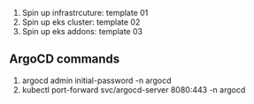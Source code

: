 1. Spin up infrastrcuture: template 01
2. Spin up eks cluster: template 02
3. Spin up eks addons: template 03

## ArgoCD commands

1. argocd admin initial-password -n argocd
2. kubectl port-forward svc/argocd-server 8080:443 -n argocd
